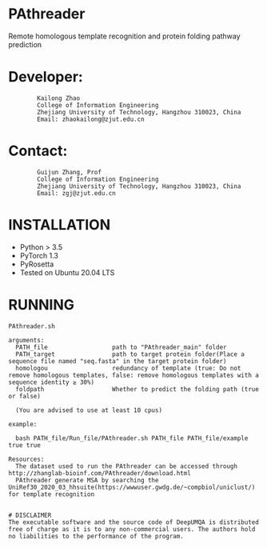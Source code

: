 # PAthreader
Remote homologous template recognition and protein folding pathway prediction

# Developer:
            Kailong Zhao
            College of Information Engineering
            Zhejiang University of Technology, Hangzhou 310023, China
            Email: zhaokailong@zjut.edu.cn

# Contact:
            Guijun Zhang, Prof
            College of Information Engineering
            Zhejiang University of Technology, Hangzhou 310023, China
            Email: zgj@zjut.edu.cn

# INSTALLATION
- Python > 3.5
- PyTorch 1.3
- PyRosetta
- Tested on Ubuntu 20.04 LTS



# RUNNING
```
PAthreader.sh 

arguments:
  PATH_file                  path to "PAthreader_main" folder
  PATH_target                path to target protein folder(Place a sequence file named "seq.fasta" in the target protein folder)
  homologou                  redundancy of template (true: Do not remove homologous templates, false: remove homologous templates with a sequence identity ≥ 30%)
  foldpath                   Whether to predict the folding path (true or false)
  
  (You are advised to use at least 10 cpus)
  
example:
  
  bash PATH_file/Run_file/PAthreader.sh PATH_file PATH_file/example true true

Resources:
  The dataset used to run the PAthreader can be accessed through http://zhanglab-bioinf.com/PAthreader/download.html
  PAthreader generate MSA by searching the UniRef30_2020_03_hhsuite(https://wwwuser.gwdg.de/~compbiol/uniclust/) for template recognition
  

# DISCLAIMER
The executable software and the source code of DeepUMQA is distributed free of charge as it is to any non-commercial users. The authors hold no liabilities to the performance of the program.
